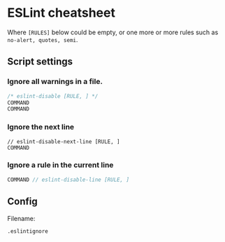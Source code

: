 # ESLint cheatsheet

Where `[RULES]` below could be empty, or one more or more rules such as `no-alert, quotes, semi`.

## Script settings

### Ignore all warnings in a file.

```javascript
/* eslint-disable [RULE, ] */
COMMAND
COMMAND
```

### Ignore the next line

```
// eslint-disable-next-line [RULE, ]
COMMAND
```

### Ignore a rule in the current line

```javascript
COMMAND // eslint-disable-line [RULE, ]
```

## Config

Filename:

```
.eslintignore
```
